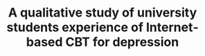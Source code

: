 --- 
abstract: '' 
authors: 
 - F Gericke
 -  admin
 -  E Breet
 -  RP Auerbach
 -  J Bantjes
doi: '10.1002/capr.12465' 
featured: false 
publication: '*Counselling and Psychotherapy Research*, NA' 
publication_short: '' 
publishDate: '2021-01-01' 
title: 'A qualitative study of university students experience of Internet‐based CBT for depression' 
url_code: '' 
url_dataset: '' 
url_pdf: '' 
url_poster: '' 
url_project: '' 
url_slides: '' 
url_source: '' 
url_video: '' 
---